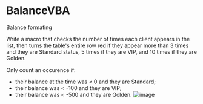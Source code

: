 # BalanceVBA
Balance formating

Write a macro that checks the number of times each client appears in the list, then turns the table's entire row red if they appear more than 3 times and they are Standard status, 5 times if they are VIP, and 10 times if they are Golden.

Only count an occurence if:
- their balance at the time was < 0 and they are Standard;
- their balance was < -100 and they are VIP;
- their balance was < -500 and they are Golden.
![image](https://github.com/user-attachments/assets/452a5268-c1a0-4577-a02b-667c5ecd9e33)
